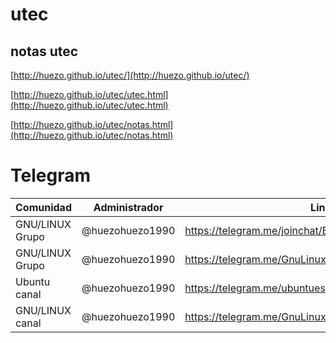 # utec

## notas utec

[http://huezo.github.io/utec/](http://huezo.github.io/utec/)

[http://huezo.github.io/utec/utec.html](http://huezo.github.io/utec/utec.html)

[http://huezo.github.io/utec/notas.html](http://huezo.github.io/utec/notas.html)

#  Telegram

| Comunidad | Administrador | Link |
|-----------|---------------|------|
| GNU/LINUX Grupo | @huezohuezo1990 | https://telegram.me/joinchat/BFjvHDyRUAgpz3bn86kRJg |
| GNU/LINUX Grupo | @huezohuezo1990 | https://telegram.me/GnuLinuxGrupo |
| Ubuntu canal | @huezohuezo1990 | https://telegram.me/ubuntues |
| GNU/LINUX canal  | @huezohuezo1990 | https://telegram.me/GnuLinuxEs |

